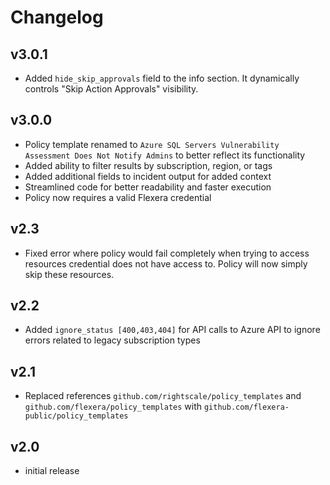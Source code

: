# Changelog

## v3.0.1

- Added `hide_skip_approvals` field to the info section. It dynamically controls "Skip Action Approvals" visibility.

## v3.0.0

- Policy template renamed to `Azure SQL Servers Vulnerability Assessment Does Not Notify Admins` to better reflect its functionality
- Added ability to filter results by subscription, region, or tags
- Added additional fields to incident output for added context
- Streamlined code for better readability and faster execution
- Policy now requires a valid Flexera credential

## v2.3

- Fixed error where policy would fail completely when trying to access resources credential does not have access to. Policy will now simply skip these resources.

## v2.2

- Added `ignore_status [400,403,404]` for API calls to Azure API to ignore errors related to legacy subscription types

## v2.1

- Replaced references `github.com/rightscale/policy_templates` and `github.com/flexera/policy_templates` with `github.com/flexera-public/policy_templates`

## v2.0

- initial release
